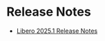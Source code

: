 # Release Notes

- [Libero 2025.1 Release Notes](Libero%202025.1%20Release%20Notes=3=Markdown=en-US/index.md) 